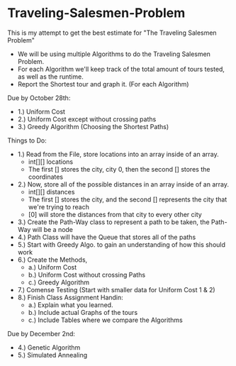 # Traveling-Salesmen-Problem
This is my attempt to get the best estimate for "The Traveling Salesmen Problem"

- We will be using multiple Algorithms to do the Traveling Salesmen Problem. 
- For each Algorithm we'll keep track of the total amount of tours tested, as well as the runtime.
- Report the Shortest tour and graph it. (For each Algorithm)

Due by October 28th:

- 1.) Uniform Cost
- 2.) Uniform Cost except without crossing paths
- 3.) Greedy Algorithm (Choosing the Shortest Paths)

Things to Do:

- 1.) Read from the File, store locations into an array inside of an array.
    - int[][] locations
    - The first [] stores the city, city 0, then the second [] stores the coordinates
- 2.) Now, store all of the possible distances in an array inside of an array.
    - int[][] distances
    - The first [] stores the city, and the second [] represents the city that we're trying to reach
    - [0] will store the distances from that city to every other city
- 3.) Create the Path-Way class to represent a path to be taken, the Path-Way will be a node
- 4.) Path Class will have the Queue that stores all of the paths
- 5.) Start with Greedy Algo. to gain an understanding of how this should work
- 6.) Create the Methods,
    - a.) Uniform Cost 
    - b.) Uniform Cost without crossing Paths
    - c.) Greedy Algorithm
- 7.) Comense Testing (Start with smaller data for Uniform Cost 1 & 2)
- 8.) Finish Class Assignment Handin:
    - a.) Explain what you learned.
    - b.) Include actual Graphs of the tours
    - c.) Include Tables where we compare the Algorithms

Due by December 2nd:

- 4.) Genetic Algorithm
- 5.) Simulated Annealing
